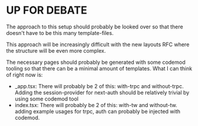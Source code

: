 # UP FOR DEBATE

The approach to this setup should probably be looked over so that there doesn't have to be this many template-files.

This approach will be increasingly difficult with the new layouts RFC where the structure will be even more complex.

The necessary pages should probably be generated with some codemod tooling so that there can be a minimal amount of templates. What I can think of right now is:

- \_app.tsx: There will probably be 2 of this: with-trpc and without-trpc. Adding the session-provider for next-auth should be relatively trivial by using some codemod tool
- index.tsx: There will probably be 2 of this: with-tw and without-tw. adding example usages for trpc, auth can probably be injected with codemod.

